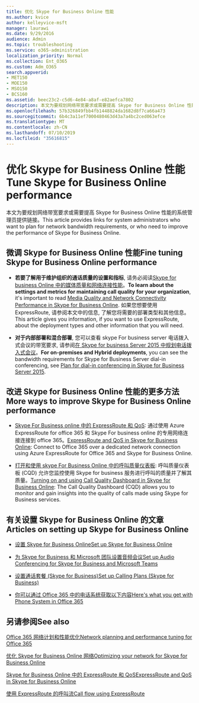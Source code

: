 ```yaml
---
title: 优化 Skype for Business Online 性能
ms.author: kvice
author: kelleyvice-msft
manager: laurawi
ms.date: 9/29/2016
audience: Admin
ms.topic: troubleshooting
ms.service: o365-administration
localization_priority: Normal
ms.collection: Ent_O365
ms.custom: Adm_O365
search.appverid:
- MET150
- MOE150
- MSO150
- BCS160
ms.assetid: beec23c2-c5d6-4e84-a8af-e82aefca7802
description: 本文为要规划网络带宽要求或需要提高 Skype for Business Online 性能的系统管理员提供链接。
ms.openlocfilehash: 57b326849fbb4fb1448824da1682d8f7ca66a473
ms.sourcegitcommit: 6b4c3a11ef7000480463d43a7a4bc2ced063efce
ms.translationtype: MT
ms.contentlocale: zh-CN
ms.lasthandoff: 07/10/2019
ms.locfileid: "35616815"
---
```

# <a name="tune-skype-for-business-online-performance"></a><span data-ttu-id="e7593-103">优化 Skype for Business Online 性能</span><span class="sxs-lookup"><span data-stu-id="e7593-103">Tune Skype for Business Online performance</span></span>

<span data-ttu-id="e7593-104">本文为要规划网络带宽要求或需要提高 Skype for Business Online 性能的系统管理员提供链接。</span><span class="sxs-lookup"><span data-stu-id="e7593-104">This article provides links for system administrators who want to plan for network bandwidth requirements, or who need to improve the performance of Skype for Business Online.</span></span> 
  
## <a name="fine-tuning-skype-for-business-online-performance"></a><span data-ttu-id="e7593-105">微调 Skype for Business Online 性能</span><span class="sxs-lookup"><span data-stu-id="e7593-105">Fine tuning Skype for Business Online performance</span></span>

- <span data-ttu-id="e7593-106">**若要了解用于维护组织的通话质量的设置和指标**, 请务必阅读[Skype for business Online 中的媒体质量和网络连接性能](https://docs.microsoft.com/skypeforbusiness/optimizing-your-network/media-quality-and-network-connectivity-performance)。</span><span class="sxs-lookup"><span data-stu-id="e7593-106">**To learn about the settings and metrics for maintaining call quality for your organization**, it's important to read [Media Quality and Network Connectivity Performance in Skype for Business Online](https://docs.microsoft.com/skypeforbusiness/optimizing-your-network/media-quality-and-network-connectivity-performance).</span></span> <span data-ttu-id="e7593-107">如果您想要使用 ExpressRoute, 请参阅本文中的信息, 了解您将需要的部署类型和其他信息。</span><span class="sxs-lookup"><span data-stu-id="e7593-107">This article gives you information, if you want to use ExpressRoute, about the deployment types and other information that you will need.</span></span>
    
- <span data-ttu-id="e7593-108">**对于内部部署和混合部署**, 您可以查看 skype For business server 电话拨入式会议的带宽要求, 请参阅[在 Skype for business Server 2015 中规划电话拨入式会议](https://docs.microsoft.com/skypeforbusiness/plan-your-deployment/conferencing/dial-in-conferencing)。</span><span class="sxs-lookup"><span data-stu-id="e7593-108">**For on-premises and Hybrid deployments**, you can see the bandwidth requirements for Skype for Business Server dial-in conferencing, see [Plan for dial-in conferencing in Skype for Business Server 2015](https://docs.microsoft.com/skypeforbusiness/plan-your-deployment/conferencing/dial-in-conferencing).</span></span>
    
## <a name="more-ways-to-improve-skype-for-business-online-performance"></a><span data-ttu-id="e7593-109">改进 Skype for Business Online 性能的更多方法</span><span class="sxs-lookup"><span data-stu-id="e7593-109">More ways to improve Skype for Business Online performance</span></span>

- <span data-ttu-id="e7593-110">[Skype For Business online 中的 ExpressRoute 和 QoS](https://docs.microsoft.com/skypeforbusiness/optimizing-your-network/expressroute-and-qos-in-skype-for-business-online): 通过使用 Azure ExpressRoute for office 365 和 Skype For business online 的专用网络连接连接到 office 365。</span><span class="sxs-lookup"><span data-stu-id="e7593-110">[ExpressRoute and QoS in Skype for Business Online](https://docs.microsoft.com/skypeforbusiness/optimizing-your-network/expressroute-and-qos-in-skype-for-business-online): Connect to Office 365 over a dedicated network connection using Azure ExpressRoute for Office 365 and Skype for Business Online.</span></span> 
    
- <span data-ttu-id="e7593-111">[打开和使用 skype For Business Online 中的呼叫质量仪表板](https://docs.microsoft.com/SkypeForBusiness/using-call-quality-in-your-organization/turning-on-and-using-call-quality-dashboard): 呼叫质量仪表板 (CQD) 允许您监控使用 Skype for business 服务进行呼叫的质量并了解其质量。</span><span class="sxs-lookup"><span data-stu-id="e7593-111">[Turning on and using Call Quality Dashboard in Skype for Business Online](https://docs.microsoft.com/SkypeForBusiness/using-call-quality-in-your-organization/turning-on-and-using-call-quality-dashboard): The Call Quality Dashboard (CQD) allows you to monitor and gain insights into the quality of calls made using Skype for Business services.</span></span> 
    
## <a name="articles-on-setting-up-skype-for-business-online"></a><span data-ttu-id="e7593-112">有关设置 Skype for Business Online 的文章</span><span class="sxs-lookup"><span data-stu-id="e7593-112">Articles on setting up Skype for Business Online</span></span>

- [<span data-ttu-id="e7593-113">设置 Skype for Business Online</span><span class="sxs-lookup"><span data-stu-id="e7593-113">Set up Skype for Business Online</span></span>](https://docs.microsoft.com/skypeforbusiness/set-up-skype-for-business-online/set-up-skype-for-business-online)
    
- [<span data-ttu-id="e7593-114">为 Skype for Business 和 Microsoft 团队设置音频会议</span><span class="sxs-lookup"><span data-stu-id="e7593-114">Set up Audio Conferencing for Skype for Business and Microsoft Teams</span></span>](https://docs.microsoft.com/skypeforbusiness/audio-conferencing-in-office-365/set-up-audio-conferencing)
    
- [<span data-ttu-id="e7593-115">设置通话套餐 (Skype for Business)</span><span class="sxs-lookup"><span data-stu-id="e7593-115">Set up Calling Plans (Skype for Business)</span></span>](https://docs.microsoft.com/SkypeForBusiness/what-are-calling-plans-in-office-365/set-up-calling-plans)
    
- [<span data-ttu-id="e7593-116">你可以通过 Office 365 中的电话系统获取以下内容</span><span class="sxs-lookup"><span data-stu-id="e7593-116">Here's what you get with Phone System in Office 365</span></span>](https://docs.microsoft.com/skypeforbusiness/what-is-phone-system-in-office-365/here-s-what-you-get-with-phone-system)
    
## <a name="see-also"></a><span data-ttu-id="e7593-117">另请参阅</span><span class="sxs-lookup"><span data-stu-id="e7593-117">See also</span></span>

[<span data-ttu-id="e7593-118">Office 365 网络计划和性能优化</span><span class="sxs-lookup"><span data-stu-id="e7593-118">Network planning and performance tuning for Office 365</span></span>](network-planning-and-performance.md)
  
[<span data-ttu-id="e7593-119">优化 Skype for Business Online 网络</span><span class="sxs-lookup"><span data-stu-id="e7593-119">Optimizing your network for Skype for Business Online</span></span>](https://docs.microsoft.com/skypeforbusiness/optimizing-your-network/optimizing-your-network)
  
[<span data-ttu-id="e7593-120">Skype for Business Online 中的 ExpressRoute 和 QoS</span><span class="sxs-lookup"><span data-stu-id="e7593-120">ExpressRoute and QoS in Skype for Business Online</span></span>](https://docs.microsoft.com/skypeforbusiness/optimizing-your-network/expressroute-and-qos-in-skype-for-business-online)
  
[<span data-ttu-id="e7593-121">使用 ExpressRoute 的呼叫流</span><span class="sxs-lookup"><span data-stu-id="e7593-121">Call flow using ExpressRoute</span></span>](https://docs.microsoft.com/skypeforbusiness/optimizing-your-network/call-flow-using-expressroute)

